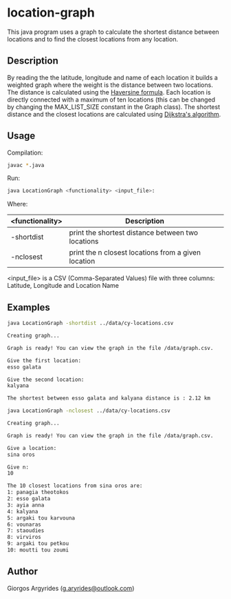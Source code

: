 # location-graph

This java program uses a graph to calculate the shortest distance between locations and to find the closest locations 
from any location.

## Description

By reading the the latitude, longitude and name of each location it builds a weighted graph where the weight is the 
distance between two locations. The distance is calculated using the 
[Haversine formula](https://en.wikipedia.org/wiki/Haversine_formula). Each location is directly connected with a maximum
of ten locations (this can be changed by changing the MAX_LIST_SIZE constant in the Graph class). The shortest distance
and the closest locations are calculated using 
[Dijkstra's algorithm](https://en.wikipedia.org/wiki/Dijkstra%27s_algorithm).

## Usage

Compilation:

```bash
javac *.java
```

Run:

```bash
java LocationGraph <functionality> <input_file>:
```
Where:

| \<functionality> | Description                                        |
| ---------- | --------------------------------------------------- |
| -shortdist | print the shortest distance between two locations   |
| -nclosest  | print the n closest locations from a given location |


<input_file> is a CSV (Comma-Separated Values) file with three columns: Latitude, Longitude and Location Name
 
## Examples

```bash
java LocationGraph -shortdist ../data/cy-locations.csv

Creating graph...

Graph is ready! You can view the graph in the file /data/graph.csv.

Give the first location:
esso galata

Give the second location:
kalyana

The shortest between esso galata and kalyana distance is : 2.12 km
```

```bash
java LocationGraph -nclosest ../data/cy-locations.csv

Creating graph...

Graph is ready! You can view the graph in the file /data/graph.csv.

Give a location:
sina oros

Give n:
10

The 10 closest locations from sina oros are:
1: panagia theotokos
2: esso galata
3: ayia anna
4: kalyana
5: argaki tou karvouna
6: vounaras
7: staoudies
8: virviros
9: argaki tou petkou
10: moutti tou zoumi
```
## Author

Giorgos Argyrides (g.aryrides@outlook.com)
